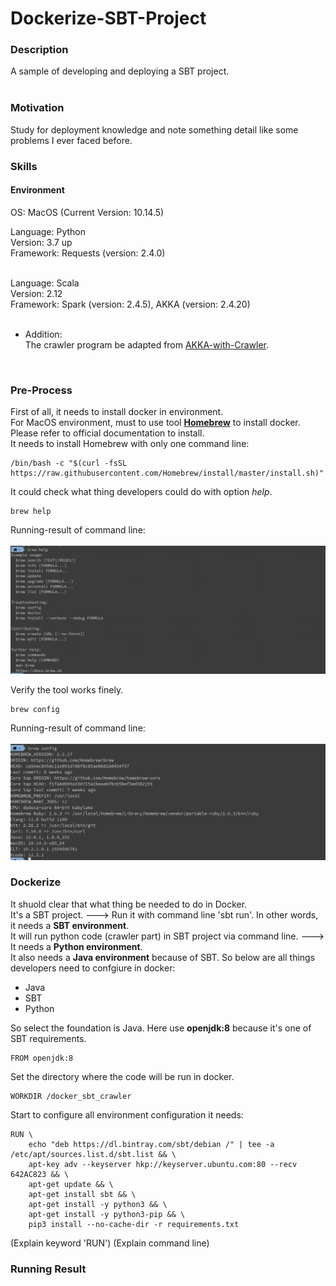 # Dockerize-SBT-Project

### Description
A sample of developing and deploying a SBT project. <br>
<br>

### Motivation
Study for deployment knowledge and note something detail like some problems I ever faced before.
<br>

### Skills

#### Environment
OS: MacOS (Current Version: 10.14.5)

Language: Python <br>
Version: 3.7 up <br>
Framework: Requests (version: 2.4.0) <br>
<br>

Language: Scala <br>
Version: 2.12 <br>
Framework: Spark (version: 2.4.5), AKKA (version: 2.4.20) <br>
<br>

* Addition: <br>
The crawler program be adapted from [AKKA-with-Crawler](https://github.com/Chisanan232/AKKA-with-Crawler). <br>
<br>

### Pre-Process
First of all, it needs to install docker in environment. <br>
For MacOS environment, must to use tool [**Homebrew**](https://brew.sh/) to install docker. Please refer to official documentation to install. <br>
It needs to install Homebrew with only one command line: <br>

    /bin/bash -c "$(curl -fsSL https://raw.githubusercontent.com/Homebrew/install/master/install.sh)"

It could check what thing developers could do with option *help*. <br>

    brew help

Running-result of command line: <br>
<br>
![](https://github.com/Chisanan232/Dockerize-SBT-Project/raw/master/docs/imgs/brew-help_running_result.png)
<br>

Verify the tool works finely. <br>

    brew config

Running-result of command line: <br>
<br>
![](https://github.com/Chisanan232/Dockerize-SBT-Project/raw/master/docs/imgs/brew-config_running_result.png)
<br>


### Dockerize
It shuold clear that what thing be needed to do in Docker. <br>
It's a SBT project. ---> Run it with command line 'sbt run'. In other words, it needs a **SBT environment**. <br>
It will run python code (crawler part) in SBT project via command line. ---> It needs a **Python environment**. <br>
It also needs a **Java environment** because of SBT.
So below are all things developers need to confgiure in docker: <br>
* Java
* SBT
* Python

So select the foundation is Java. Here use **openjdk:8** because it's one of SBT requirements. <br>

    FROM openjdk:8

Set the directory where the code will be run in docker. <br>

    WORKDIR /docker_sbt_crawler

Start to configure all environment configuration it needs: <br>

    RUN \
        echo "deb https://dl.bintray.com/sbt/debian /" | tee -a /etc/apt/sources.list.d/sbt.list && \
        apt-key adv --keyserver hkp://keyserver.ubuntu.com:80 --recv 642AC823 && \
        apt-get update && \
        apt-get install sbt && \
        apt-get install -y python3 && \
        apt-get install -y python3-pip && \
        pip3 install --no-cache-dir -r requirements.txt

(Explain keyword 'RUN')
(Explain command line)

### Running Result


